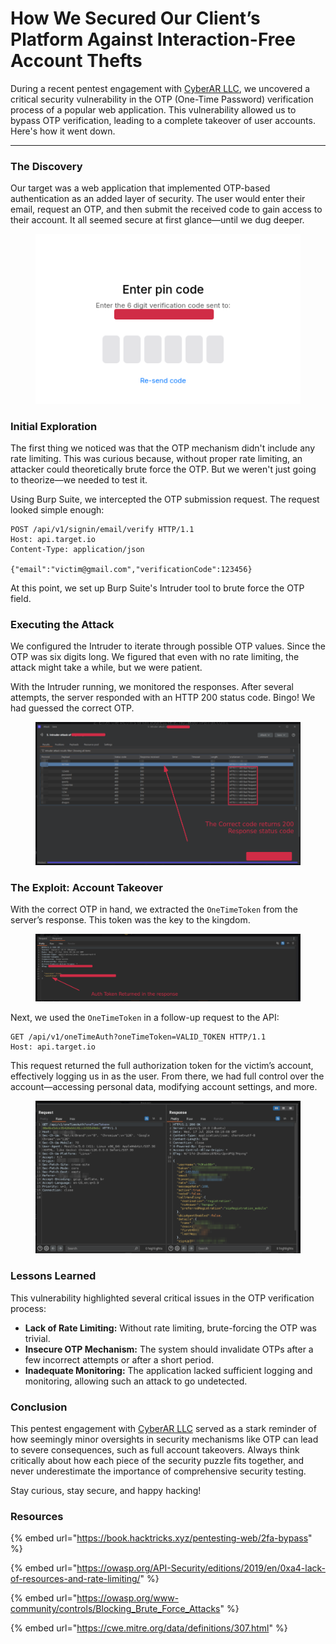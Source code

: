 # How We Secured Our Client’s Platform Against Interaction-Free Account Thefts

During a recent pentest engagement with [CyberAR LLC](https://cyberar.io/), we uncovered a critical security vulnerability in the OTP (One-Time Password) verification process of a popular web application. This vulnerability allowed us to bypass OTP verification, leading to a complete takeover of user accounts. Here's how it went down.

***

### **The Discovery**

Our target was a web application that implemented OTP-based authentication as an added layer of security. The user would enter their email, request an OTP, and then submit the received code to gain access to their account. It all seemed secure at first glance—until we dug deeper.

<figure><img src="../.gitbook/assets/image (11) (1) (1).png" alt=""><figcaption></figcaption></figure>

### **Initial Exploration**

The first thing we noticed was that the OTP mechanism didn't include any rate limiting. This was curious because, without proper rate limiting, an attacker could theoretically brute force the OTP. But we weren't just going to theorize—we needed to test it.

Using Burp Suite, we intercepted the OTP submission request. The request looked simple enough:

```http
POST /api/v1/signin/email/verify HTTP/1.1
Host: api.target.io
Content-Type: application/json

{"email":"victim@gmail.com","verificationCode":123456}
```

At this point, we set up Burp Suite's Intruder tool to brute force the OTP field.

### **Executing the Attack**

We configured the Intruder to iterate through possible OTP values. Since the OTP was six digits long. We figured that even with no rate limiting, the attack might take a while, but we were patient.

With the Intruder running, we monitored the responses. After several attempts, the server responded with an HTTP 200 status code. Bingo! We had guessed the correct OTP.

<figure><img src="../.gitbook/assets/image (12).png" alt=""><figcaption></figcaption></figure>

### **The Exploit: Account Takeover**

With the correct OTP in hand, we extracted the `OneTimeToken` from the server’s response. This token was the key to the kingdom.

<figure><img src="../.gitbook/assets/image (13).png" alt=""><figcaption></figcaption></figure>

Next, we used the `OneTimeToken` in a follow-up request to the API:

```http
GET /api/v1/oneTimeAuth?oneTimeToken=VALID_TOKEN HTTP/1.1
Host: api.target.io
```

This request returned the full authorization token for the victim’s account, effectively logging us in as the user. From there, we had full control over the account—accessing personal data, modifying account settings, and more.

<figure><img src="../.gitbook/assets/image (14).png" alt=""><figcaption></figcaption></figure>

### **Lessons Learned**

This vulnerability highlighted several critical issues in the OTP verification process:

* **Lack of Rate Limiting:** Without rate limiting, brute-forcing the OTP was trivial.
* **Insecure OTP Mechanism:** The system should invalidate OTPs after a few incorrect attempts or after a short period.
* **Inadequate Monitoring:** The application lacked sufficient logging and monitoring, allowing such an attack to go undetected.

### **Conclusion**

This pentest engagement with [CyberAR LLC](https://cyberar.io/) served as a stark reminder of how seemingly minor oversights in security mechanisms like OTP can lead to severe consequences, such as full account takeovers. Always think critically about how each piece of the security puzzle fits together, and never underestimate the importance of comprehensive security testing.

Stay curious, stay secure, and happy hacking!

### Resources

{% embed url="https://book.hacktricks.xyz/pentesting-web/2fa-bypass" %}

{% embed url="https://owasp.org/API-Security/editions/2019/en/0xa4-lack-of-resources-and-rate-limiting/" %}

{% embed url="https://owasp.org/www-community/controls/Blocking_Brute_Force_Attacks" %}

{% embed url="https://cwe.mitre.org/data/definitions/307.html" %}
